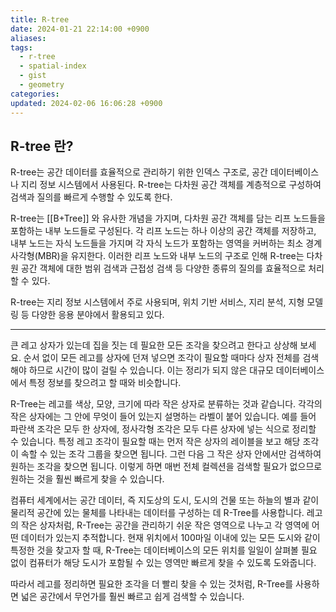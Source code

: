 ```yaml
---
title: R-tree
date: 2024-01-21 22:14:00 +0900
aliases: 
tags:
  - r-tree
  - spatial-index
  - gist
  - geometry
categories: 
updated: 2024-02-06 16:06:28 +0900
---
```


## R-tree 란?

R-tree는 공간 데이터를 효율적으로 관리하기 위한 인덱스 구조로, 공간 데이터베이스나 지리 정보 시스템에서 사용된다. R-tree는 다차원 공간 객체를 계층적으로 구성하여 검색과 질의를 빠르게 수행할 수 있도록 한다.

R-tree는 [[B+Tree]] 와 유사한 개념을 가지며, 다차원 공간 객체를 담는 리프 노드들을 포함하는 내부 노드들로 구성된다. 각 리프 노드는 하나 이상의 공간 객체를 저장하고, 내부 노드는 자식 노드들을 가지며 각 자식 노드가 포함하는 영역을 커버하는 최소 경계 사각형(MBR)을 유지한다. 이러한 리프 노드와 내부 노드의 구조로 인해 R-tree는 다차원 공간 객체에 대한 범위 검색과 근접성 검색 등 다양한 종류의 질의를 효율적으로 처리할 수 있다.

R-tree는 지리 정보 시스템에서 주로 사용되며, 위치 기반 서비스, 지리 분석, 지형 모델링 등 다양한 응용 분야에서 활용되고 있다.

---

큰 레고 상자가 있는데 집을 짓는 데 필요한 모든 조각을 찾으려고 한다고 상상해 보세요. 순서 없이 모든 레고를 상자에 던져 넣으면 조각이 필요할 때마다 상자 전체를 검색해야 하므로 시간이 많이 걸릴 수 있습니다. 이는 정리가 되지 않은 대규모 데이터베이스에서 특정 정보를 찾으려고 할 때와 비슷합니다.

R-Tree는 레고를 색상, 모양, 크기에 따라 작은 상자로 분류하는 것과 같습니다. 각각의 작은 상자에는 그 안에 무엇이 들어 있는지 설명하는 라벨이 붙어 있습니다. 예를 들어 파란색 조각은 모두 한 상자에, 정사각형 조각은 모두 다른 상자에 넣는 식으로 정리할 수 있습니다. 특정 레고 조각이 필요할 때는 먼저 작은 상자의 레이블을 보고 해당 조각이 속할 수 있는 조각 그룹을 찾으면 됩니다. 그런 다음 그 작은 상자 안에서만 검색하여 원하는 조각을 찾으면 됩니다. 이렇게 하면 매번 전체 컬렉션을 검색할 필요가 없으므로 원하는 것을 훨씬 빠르게 찾을 수 있습니다.

컴퓨터 세계에서는 공간 데이터, 즉 지도상의 도시, 도시의 건물 또는 하늘의 별과 같이 물리적 공간에 있는 물체를 나타내는 데이터를 구성하는 데 R-Tree를 사용합니다. 레고의 작은 상자처럼, R-Tree는 공간을 관리하기 쉬운 작은 영역으로 나누고 각 영역에 어떤 데이터가 있는지 추적합니다. 현재 위치에서 100마일 이내에 있는 모든 도시와 같이 특정한 것을 찾고자 할 때, R-Tree는 데이터베이스의 모든 위치를 일일이 살펴볼 필요 없이 컴퓨터가 해당 도시가 포함될 수 있는 영역만 빠르게 찾을 수 있도록 도와줍니다.

따라서 레고를 정리하면 필요한 조각을 더 빨리 찾을 수 있는 것처럼, R-Tree를 사용하면 넓은 공간에서 무언가를 훨씬 빠르고 쉽게 검색할 수 있습니다.
